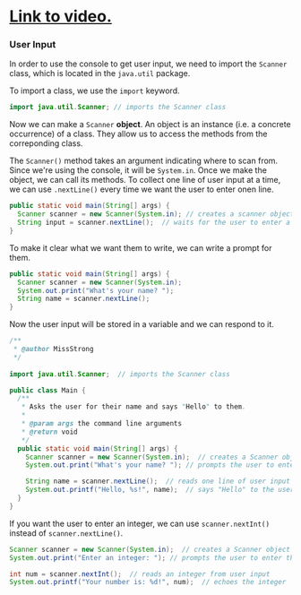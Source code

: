 # [Link to video.](https://www.youtube.com/watch?v=3CMI2a6XQh8&list=PLVD25niNi0BkgQHyEFkuuBp_IQ4q67jIC)

### User Input

In order to use the console to get user input, we need to import the `Scanner` class, which is located in the `java.util` package. 

To import a class, we use the `import` keyword.

```java
import java.util.Scanner; // imports the Scanner class
```

Now we can make a `Scanner` **object**. An object is an instance (i.e. a concrete occurrence) of a class. They allow us to access the methods from the correponding class.

The `Scanner()` method takes an argument indicating where to scan from. Since we're using the console, it will be `System.in`. Once we make the object, we can call its methods. To collect one line of user input at a time, we can use `.nextLine()` every time we want the user to enter onen line.

```java
public static void main(String[] args) {
  Scanner scanner = new Scanner(System.in); // creates a scanner object
  String input = scanner.nextLine();  // waits for the user to enter a line
}
```

To make it clear what we want them to write, we can write a prompt for them.

```java
public static void main(String[] args) {
  Scanner scanner = new Scanner(System.in);  
  System.out.print("What's your name? ");
  String name = scanner.nextLine();
}
```

Now the user input will be stored in a variable and we can respond to it.


```java
/**
 * @author MissStrong
 */
 
import java.util.Scanner;  // imports the Scanner class

public class Main {  
  /**
   * Asks the user for their name and says "Hello" to them.
   *
   * @param args the command line arguments
   * @return void
   */
  public static void main(String[] args) {
    Scanner scanner = new Scanner(System.in);  // creates a Scanner object
    System.out.print("What's your name? "); // prompts the user to enter their name

    String name = scanner.nextLine();  // reads one line of user input
    System.out.printf("Hello, %s!", name);  // says "Hello" to the user
  }
}
```

If you want the user to enter an integer, we can use `scanner.nextInt()` instead of `scanner.nextLine()`.

```java
Scanner scanner = new Scanner(System.in);  // creates a Scanner object
System.out.print("Enter an integer: "); // prompts the user to enter their name

int num = scanner.nextInt();  // reads an integer from user input
System.out.printf("Your number is: %d!", num);  // echoes the integer
```
